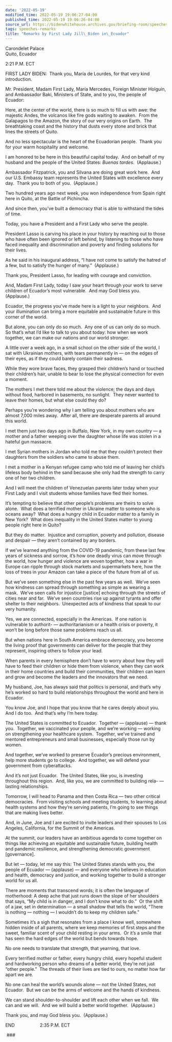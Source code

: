 ```yaml
---
date: '2022-05-19'
modified_time: 2022-05-19 19:06:27-04:00
published_time: 2022-05-19 19:06:26-04:00
source_url: https://bidenwhitehouse.archives.gov/briefing-room/speeches-remarks/2022/05/19/remarks-by-first-lady-jill-biden-in-ecuador/
tags: speeches-remarks
title: "Remarks by First Lady Jill\_Biden in\_Ecuador"
---
```

 
Carondelet Palace  
Quito, Ecuador

2:21 P.M. ECT

FIRST LADY BIDEN:  Thank you, María de Lourdes, for that very kind
introduction.  
  
Mr. President, Madam First Lady, María Mercedes, Foreign Minister
Holguín, and Ambassador Baki, Ministers of State, and to you, the people
of Ecuador:  
  
Here, at the center of the world, there is so much to fill us with awe:
the majestic Andes, the volcanos like fire gods waiting to awaken.  From
the Galapagos to the Amazon, the story of our very origins on Earth. 
The breathtaking coast and the history that dusts every stone and brick
that lines the streets of Quito.   
  
And no less spectacular is the heart of the Ecuadorian people.  Thank
you for your warm hospitality and welcome.  
  
I am honored to be here in this beautiful capital today.  And on behalf
of my husband and the people of the United States: *Buenas tardes*. 
(Applause.)   
  
Ambassador Fitzpatrick, you and Silvana are doing great work here.  And
our U.S. Embassy team represents the United States with excellence every
day.  Thank you to both of you.  (Applause.)  
  
Two hundred years ago next week, you won independence from Spain right
here in Quito, at the Battle of Pichincha.

And since then, you’ve built a democracy that is able to withstand the
tides of time. 

Today, you have a President and a First Lady who serve the people.

President Lasso is carving his place in your history by reaching out to
those who have often been ignored or left behind, by listening to those
who have faced inequality and discrimination and poverty and finding
solutions for their lives. 

As he said in his inaugural address, “I have not come to satisfy the
hatred of a few, but to satisfy the hunger of many.”  (Applause.)  
  
Thank you, President Lasso, for leading with courage and conviction.  
  
And, Madam First Lady, today I saw your heart through your work to serve
children of Ecuador’s most vulnerable.  And may God bless you. 
(Applause.)  
  
Ecuador, the progress you’ve made here is a light to your neighbors. 
And your illumination can bring a more equitable and sustainable future
in this corner of the world.  
  
But alone, you can only do so much.  Any one of us can only do so much. 
So that’s what I’d like to talk to you about today: how when we work
together, we can make our nations and our world stronger.  
  
A little over a week ago, in a small school on the other side of the
world, I sat with Ukrainian mothers, with tears permanently in — on the
edges of their eyes, as if they could barely contain their sadness.  
  
While they wore brave faces, they grasped their children’s hand or
touched their children’s hair, unable to bear to lose the physical
connection for even a moment.  
  
The mothers I met there told me about the violence; the days and days
without food, harbored in basements, no sunlight.  They never wanted to
leave their homes, but what else could they do?

Perhaps you’re wondering why I am telling you about mothers who are
almost 7,000 miles away.  After all, there are desperate parents all
around this world.  
  
I met them just two days ago in Buffalo, New York, in my own country — a
mother and a father weeping over the daughter whose life was stolen in a
hateful gun massacre.   
  
I met Syrian mothers in Jordan who told me that they couldn’t protect
their daughters from the soldiers who came to abuse them.

I met a mother in a Kenyan refugee camp who told me of leaving her
child’s lifeless body behind in the sand because she only had the
strength to carry one of her two children.  
  
And I will meet the children of Venezuelan parents later today when your
First Lady and I visit students whose families have fled their homes.  
  
It’s tempting to believe that other people’s problems are theirs to
solve alone.  What does a terrified mother in Ukraine matter to someone
who is oceans away?  What does a hungry child in Ecuador matter to a
family in New York?  What does inequality in the United States matter to
young people right here in Quito?

But they do matter.  Injustice and corruption, poverty and pollution,
disease and despair — they aren’t contained by any borders. 

If we’ve learned anything from the COVID-19 pandemic, from these last
few years of sickness and sorrow, it’s how one deadly virus can move
through the world, how hunger and violence are woven together, how a war
in Europe can ripple through stock markets and supermarkets here, how
the loss of trees in your Amazon can take a piece of the future from all
of us.   
  
But we’ve seen something else in the past few years as well.  We’ve seen
how kindness can spread through something as simple as wearing a
mask.  We’ve seen calls for injustice \[justice\] echoing through the
streets of cities near and far.  We’ve seen countries rise up against
tyrants and offer shelter to their neighbors.  Unexpected acts of
kindness that speak to our very humanity.  
  
Yes, we are connected, especially in the Americas.  If one nation is
vulnerable to authorit- — authoritarianism or a health crisis or
poverty, it won’t be long before those same problems reach us all.  
  
But when nations here in South America embrace democracy, you become the
living proof that governments can deliver for the people that they
represent, inspiring others to follow your lead.

When parents in every hemisphere don’t have to worry about how they will
have to feed their children or hide them from violence, when they can
work in their home countries and build their communities, their children
can learn and grow and become the leaders and the innovators that we
need.  
  
My husband, Joe, has always said that politics is personal, and that’s
why he’s worked so hard to build relationships throughout the world and
here in Ecuador.

You know Joe, and I hope that you know that he cares deeply about you. 
And I do too.  And that’s why I’m here today.  
  
The United States is committed to Ecuador.  Together — (applause) —
thank you.  Together, we vaccinated your people, and we’re working —
working on strengthening your healthcare system.  Together, we’ve
trained and mentored entrepreneurs and small businesses, especially
those run by women.  
  
And together, we’ve worked to preserve Ecuador’s precious environment,
help more students go to college.  And together, we will defend your
government from cyberattacks.    
  
And it’s not just Ecuador.  The United States, like you, is investing
throughout this region.  And, like you, we are committed to building
rela- — lasting relationships.

Tomorrow, I will head to Panama and then Costa Rica — two other critical
democracies.  From visiting schools and meeting students, to learning
about health systems and how they’re serving patients, I’m going to see
things that are making lives better.  
  
And, in June, Joe and I are excited to invite leaders and their spouses
to Los Angeles, California, for the Summit of the Americas.

At the summit, our leaders have an ambitious agenda to come together on
things like achieving an equitable and sustainable future, building
health and pandemic resilience, and strengthening democratic government
\[governance\].  
  
But let — today, let me say this: The United States stands with you, the
people of Ecuador — (applause) — and everyone who believes in education
and health, democracy and justice, and working together to build a
stronger world for us all.  
  
There are moments that transcend words; it is often the language of
motherhood: A deep ache that just runs down the slope of her shoulders
that says, “My child is in danger, and I don’t know what to do.”  Or the
shift of a jaw, set in determination — a small shadow that tells the
world, “There is nothing — nothing — I wouldn’t do to keep my children
safe.”  
  
Sometimes it’s a sigh that resonates from a place I know well, somewhere
hidden inside of all parents, where we keep memories of first steps and
the sweet, familiar scent of your child resting in your arms.  Or it’s a
smile that has seen the hard edges of the world but bends towards hope.

No one needs to translate that strength, that yearning, that love.  
  
Every terrified mother or father, every hungry child, every hopeful
student and hardworking person who dreams of a better world, they’re not
just “other people.”  The threads of their lives are tied to ours, no
matter how far apart we are.  
  
No one can heal the world’s wounds alone — not the United States, not
Ecuador.  But we can be the arms of welcome and the hands of kindness. 

We can stand shoulder-to-shoulder and lift each other when we fall.  We
can and we will.  And we will build a better world together. 
(Applause.)

Thank you, and may God bless you.  (Applause.)

END                    2:35 P.M. ECT

 ###
